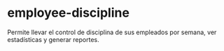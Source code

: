 # employee-discipline
Permite llevar el control de disciplina de sus empleados por semana, ver estadísticas y generar reportes.
